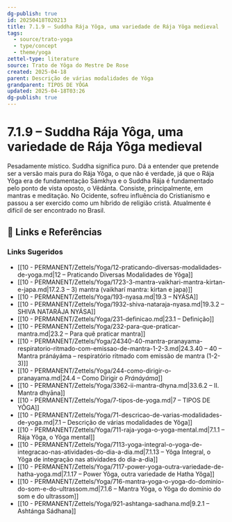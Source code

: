 ```yaml
---
dg-publish: true
id: 20250418T020213
title: 7.1.9 – Suddha Rája Yôga, uma variedade de Rája Yôga medieval
tags:
  - source/trato-yoga
  - type/concept
  - theme/yoga
zettel-type: literature
source: Trato de Yôga do Mestre De Rose
created: 2025-04-18
parent: Descrição de várias modalidades de Yôga
grandparent: TIPOS DE YÔGA
updated: 2025-04-18T03:26
dg-publish: true
---
```


# 7.1.9 – Suddha Rája Yôga, uma variedade de Rája Yôga medieval

Pesadamente místico. Suddha significa puro. Dá a entender que pretende ser a versão mais pura do Rája Yôga, o que não é verdade, já que o Rája Yôga era de fundamentação Sámkhya e o Suddha Rája é fundamentado pelo ponto de vista oposto, o Vêdánta. Consiste, principalmente, em mantras e meditação. No Ocidente, sofreu influência do Cristianismo e passou a ser exercido como um híbrido de religião cristã. Atualmente é difícil de ser encontrado no Brasil.

## 🔗 Links e Referências











### Links Sugeridos

- [[10 - PERMANENT/Zettels/Yoga/12-praticando-diversas-modalidades-de-yoga.md\|12 – Praticando Diversas Modalidades de Yôga]]
- [[10 - PERMANENT/Zettels/Yoga/1723-3-mantra-vaikhari-mantra-kirtan-e-japa.md\|17.2.3 – 3) mantra (vaikharí mantra: kirtan e japa)]]
- [[10 - PERMANENT/Zettels/Yoga/193-nyasa.md\|19.3 – NYÁSA]]
- [[10 - PERMANENT/Zettels/Yoga/1932-shiva-nataraja-nyasa.md\|19.3.2 – SHIVA NATARÁJA NYÁSA]]
- [[10 - PERMANENT/Zettels/Yoga/231-definicao.md\|23.1 – Definição]]
- [[10 - PERMANENT/Zettels/Yoga/232-para-que-praticar-mantra.md\|23.2 – Para quê praticar mantra]]
- [[10 - PERMANENT/Zettels/Yoga/24340-40-mantra-pranayama-respiratorio-ritmado-com-emissao-de-mantra-1-2-3.md\|24.3.40 – 40 – Mantra pránáyáma – respiratório ritmado com emissão de mantra (1-2-3)]]
- [[10 - PERMANENT/Zettels/Yoga/244-como-dirigir-o-pranayama.md\|24.4 – Como Dirigir o *Pránáyáma*]]
- [[10 - PERMANENT/Zettels/Yoga/3362-ii-mantra-dhyna.md\|33.6.2 – II. Mantra dhyāna]]
- [[10 - PERMANENT/Zettels/Yoga/7-tipos-de-yoga.md\|7 – TIPOS DE YÔGA]]
- [[10 - PERMANENT/Zettels/Yoga/71-descricao-de-varias-modalidades-de-yoga.md\|7.1 – Descrição de várias modalidades de Yôga]]
- [[10 - PERMANENT/Zettels/Yoga/711-raja-yoga-o-yoga-mental.md\|7.1.1 – Rája Yôga, o Yôga mental]]
- [[10 - PERMANENT/Zettels/Yoga/7113-yoga-integral-o-yoga-de-integracao-nas-atividades-do-dia-a-dia.md\|7.1.13 – Yôga Integral, o Yôga de integração nas atividades do dia-a-dia]]
- [[10 - PERMANENT/Zettels/Yoga/7117-power-yoga-outra-variedade-de-hatha-yoga.md\|7.1.17 – Power Yôga, outra variedade de Hatha Yôga]]
- [[10 - PERMANENT/Zettels/Yoga/716-mantra-yoga-o-yoga-do-dominio-do-som-e-do-ultrassom.md\|7.1.6 – Mantra Yôga, o Yôga do domínio do som e do ultrassom]]
- [[10 - PERMANENT/Zettels/Yoga/921-ashtanga-sadhana.md\|9.2.1 – Ashtánga Sádhana]]